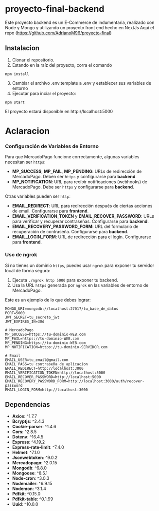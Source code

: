# proyecto-final-backend
Este proyecto backend es un E-Commerce de indumentaria, realizado con Node y Mongo y utilizando un proyecto front end hecho en NextJs
Aqui el repo (https://github.com/AdrianoM96/proyecto-final) 


## Instalacion
1) Clonar el repositorio.
2) Estando en la raíz del proyecto, corra el comando
```
npm install
```
3) Cambiar el archivo .env.template a .env y establecer sus variables de entorno
4) Ejecutar para inciar el proyecto:
```
npm start
``` 
El proyecto estará disponible en http://localhost:5000

# Aclaracion
### Configuración de Variables de Entorno

Para que MercadoPago funcione correctamente, algunas variables necesitan ser `https`:

- **MP_SUCCESS**, **MP_FAIL**, **MP_PENDING**: URLs de redirección de MercadoPago. Deben ser `https` y configurarse para **backend**.
- **MP_NOTIFICATION**: URL para recibir notificaciones (webhooks) de MercadoPago. Debe ser `https` y configurarse para  **backend**.

Otras variables pueden ser `http`:

- **EMAIL_REDIRECT**: URL para redirección después de ciertas acciones de email. Configurarse para **frontend**.
- **EMAIL_VERIFICATION_TOKEN** y **EMAIL_RECOVER_PASSWORD**: URLs para verificar y recuperar contraseñas. Configurarse para **backend**.
- **EMAIL_RECOVERY_PASSWORD_FORM**: URL del formulario de recuperación de contraseña. Configurarse para **backend**.
- **EMAIL_LOGIN_FORM**: URL de redirección para el login. Configurarse para **frontend**.

### Uso de ngrok

Si no tienes un dominio `https`, puedes usar `ngrok` para exponer tu servidor local de forma segura:

1. Ejecuta `./ngrok http 5000` para exponer tu backend.
2. Usa la URL `https` generada por `ngrok` en las variables de entorno de MercadoPago.

Este es un ejemplo de lo que debes lograr:

``` 
MONGO_URI=mongodb://localhost:27017/tu_base_de_datos
PORT=5000
JWT_SECRET=tu_secreto_jwt
JWT_EXPIRES_IN=30d

# MercadoPago
MP_SUCCESS=https://tu-dominio-WEB.com
MP_FAIL=https://tu-dominio-WEB.com
MP_PENDING=https://tu-dominio-WEB.com
MP_NOTIFICATION=https://tu-dominio-SERVIDOR.com 

# Email
EMAIL_USER=tu_email@gmail.com
EMAIL_PASS=tu_contraseña_de_aplicacion
EMAIL_REDIRECT=http://localhost:3000
EMAIL_VERIFICATION_TOKEN=http://localhost:5000
EMAIL_RECOVER_PASSWORD=http://localhost:5000
EMAIL_RECOVERY_PASSWORD_FORM=http://localhost:3000/auth/recover-password
EMAIL_LOGIN_FORM=http://localhost:3000
``` 

## Dependencias

- **Axios**: ^1.7.7
- **Bcryptjs**: ^2.4.3
- **Cookie-parser**: ^1.4.6
- **Cors**: ^2.8.5
- **Dotenv**: ^16.4.5
- **Express**: ^4.19.2
- **Express-rate-limit**: ^7.4.0
- **Helmet**: ^7.1.0
- **Jsonwebtoken**: ^9.0.2
- **Mercadopago**: ^2.0.15
- **Mongodb**: ^6.8.0
- **Mongoose**: ^8.5.1
- **Node-cron**: ^3.0.3
- **Nodemailer**: ^6.9.15
- **Nodemon**: ^3.1.4
- **Pdfkit**: ^0.15.0
- **Pdfkit-table**: ^0.1.99
- **Uuid**: ^10.0.0






